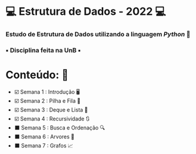 # :computer: Estrutura de Dados - 2022 :computer:

### Estudo de Estrutura de Dados utilizando a linguagem *Python* :snake:
### :black_small_square: Disciplina feita na UnB :black_small_square:

# Conteúdo: :brain:

* :ballot_box_with_check: Semana 1 : Introdução :desktop_computer:
* :ballot_box_with_check: Semana 2 : Pilha e Fila :green_book:
* :ballot_box_with_check: Semana 3 : Deque e Lista :book:
* :ballot_box_with_check: Semana 4 : Recursividade :arrows_clockwise:
* :black_large_square: Semana 5 : Busca e Ordenação :mag:
* :black_large_square: Semana 6 : Arvores :herb:
* :black_large_square: Semana 7 : Grafos :chart_with_upwards_trend:

